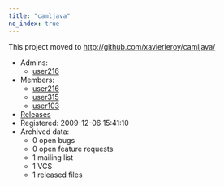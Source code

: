 ```yaml
---
title: "camljava"
no_index: true
---
```


This project moved to http://github.com/xavierleroy/camljava/



* Admins:
  * [user216](/users/user216)
* Members:
  * [user216](/users/user216)
  * [user315](/users/user315)
  * [user103](/users/user103)
* [Releases](https://download.ocamlcore.org/camljava)
* Registered: 2009-12-06 15:41:10
* Archived data:
  * 0 open bugs
  * 0 open feature requests
  * 1 mailing list
  * 1 VCS
  * 1 released files
